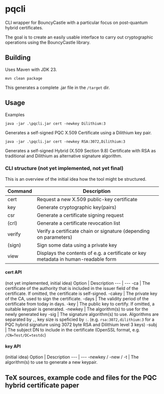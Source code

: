 # pqcli
CLI wrapper for BouncyCastle with a particular focus on post-quantum hybrid certificates.

The goal is to create an easily usable interface to carry out cryptographic operations using the BouncyCastle library.

## Building

Uses Maven with JDK 23.

```shell
mvn clean package
```

This generates a complete .jar file in the `/target` dir.

## Usage

Examples

```
java -jar .\pqcli.jar cert -newkey Dilithium:3
```
Generates a self-signed PQC X.509 Certificate using a Dilithium key pair.


```
java -jar .\pqcli.jar cert -newkey RSA:3072,Dilithium:3
```
Generates a self-signed Hybrid (X.509 Section 9.8) Certificate with RSA as traditional and Dilithium as alternative signature algorithm.

### CLI structure (not yet implemented, not yet final)

This is an overview of the initial idea how the tool might be structured.

Command | Description
--- | ---
cert | Request a new X.509 public-key certificate
key | Generate cryptographic key(pairs)
csr | Generate a certificate signing request
(crl) | Generate a certificate revocation list
verify | Verify a certificate chain or signature (depending on parameters)
(sign) | Sign some data using a private key
view | Displays the contents of e.g. a certificate or key metadata in human-readable form

#### cert API

(not yet implemented, initial idea)
Option | Description
--- | ---
-ca | The certificate of the authority that is included in the issuer field of the certificate. If omitted, the certificate is self-signed.
-cakey | The private key of the CA, used to sign the certificate.
-days | The validity period of the certificate from today in days.
-key | The public key to certify. If omitted, a suitable keypair is generated.
-newkey | The algorithm(s) to use for the newly generated key
-sig | The signature algorithm(s) to use. Algorithms are separated by `,`, key size is speficied by `:`. (e.g. `rsa:3072,dilithium:3` for a PQC hybrid signature using 3072 byte RSA and Dilithium level 3 keys) 
-subj | The subject DN to include in the certificate (OpenSSL format, e.g. `/CN=Test/DC=testdc`)

#### key API

(initial idea)
Option | Description
--- | ---
-newkey / -new / -t | The algorithm(s) to use to generate a new keypair.

## TeX sources, example code and files for the PQC hybrid certificate paper
